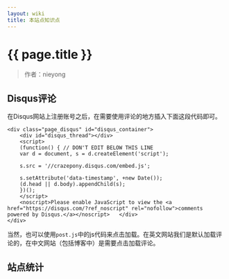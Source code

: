 ```yaml
---
layout: wiki
title: 本站点知识点
---
```


# {{ page.title }}

>作者：nieyong

## Disqus评论

在Disqus网站上注册账号之后，在需要使用评论的地方插入下面这段代码即可。

~~~
<div class="page_disqus" id="disqus_container">
    <div id="disqus_thread"></div>
    <script>
    (function() { // DON'T EDIT BELOW THIS LINE
    var d = document, s = d.createElement('script');

    s.src = '//crazepony.disqus.com/embed.js';

    s.setAttribute('data-timestamp', +new Date());
    (d.head || d.body).appendChild(s);
    })();
    </script>
    <noscript>Please enable JavaScript to view the <a href="https://disqus.com/?ref_noscript" rel="nofollow">comments powered by Disqus.</a></noscript>   </div>
</div>
~~~

当然，也可以使用`post.js`中的js代码来点击加载。在英文网站我们是默认加载评论的，在中文网站（包括博客中）是需要点击加载评论。

## 站点统计
